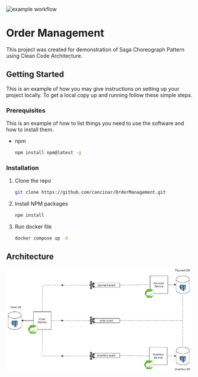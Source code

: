 ![example workflow](https://github.com/cancinar/ordermanagement/actions/workflows/build.yml/badge.svg)

# Order Management
This project was created for demonstration of Saga Choreograph Pattern using Clean Code Architecture.

## Getting Started

This is an example of how you may give instructions on setting up your project locally.
To get a local copy up and running follow these simple steps.

### Prerequisites

This is an example of how to list things you need to use the software and how to install them.
* npm
  ```sh
  npm install npm@latest -g
  ```

### Installation

1. Clone the repo
   ```sh
   git clone https://github.com/cancinar/OrderManagement.git
   ```
2. Install NPM packages
   ```sh
   npm install
   ```
3. Run docker file
   ```sh
   docker compose up -d
   ```


## Architecture
![](https://github.com/cancinar/ordermanagement/blob/master/arch-diagram.png?raw=true)

